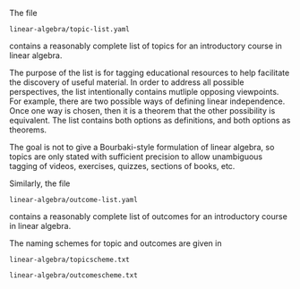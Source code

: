 
The file

    linear-algebra/topic-list.yaml

contains a reasonably complete list of topics for an introductory
course in linear algebra.  

The purpose of the list is for tagging educational resources to help
facilitate the discovery of useful material.  In order to address all
possible perspectives, the list intentionally contains mutliple
opposing viewpoints.  For example, there are two possible ways of
defining linear independence.  Once one way is chosen, then it
is a theorem that the other possibility is equivalent.  The list
contains both options as definitions, and both options as theorems.

The goal is not to give a Bourbaki-style formulation of linear algebra,
so topics are only stated with sufficient precision to allow unambiguous
tagging of videos, exercises, quizzes, sections of books, etc.

Similarly, the file

    linear-algebra/outcome-list.yaml

contains a reasonably complete list of outcomes for an introductory
course in linear algebra.

The naming schemes for topic and outcomes are given in

    linear-algebra/topicscheme.txt

    linear-algebra/outcomescheme.txt
